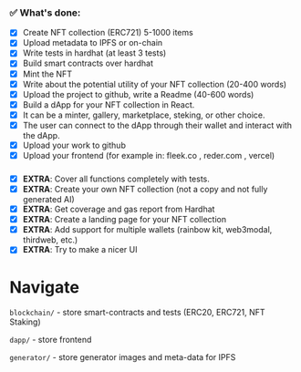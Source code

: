 ### ✅ **What's done**:

- [x] Create NFT collection (ERC721) 5-1000 items
- [x] Upload metadata to IPFS or on-chain
- [x] Write tests in hardhat (at least 3 tests)
- [x] Build smart contracts over hardhat
- [x] Mint the NFT
- [x] Write about the potential utility of your NFT collection (20-400 words)
- [x] Upload the project to github, write a Readme (40-600 words)
- [x] Build a dApp for your NFT collection in React.
- [x] It can be a minter, gallery, marketplace, steking, or other choice.
- [x] The user can connect to the dApp through their wallet and interact with the dApp.
- [x] Upload your work to github
- [x] Upload your frontend (for example in: fleek.co , reder.com , vercel)

###

- [x] **EXTRA**: Cover all functions completely with tests.
- [x] **EXTRA**: Create your own NFT collection (not a copy and not fully generated AI)
- [x] **EXTRA**: Get coverage and gas report from Hardhat
- [x] **EXTRA**: Create a landing page for your NFT collection
- [x] **EXTRA**: Add support for multiple wallets (rainbow kit, web3modal, thirdweb, etc.)
- [x] **EXTRA**: Try to make a nicer UI

# Navigate

`blockchain/` - store smart-contracts and tests (ERC20, ERC721, NFT Staking)

`dapp/` - store frontend

`generator/` - store generator images and meta-data for IPFS
